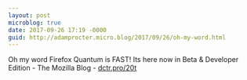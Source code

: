 ```yaml
---
layout: post
microblog: true
date: 2017-09-26 17:19 -0000
guid: http://adamprocter.micro.blog/2017/09/26/oh-my-word.html
---
```

Oh my word Firefox Quantum is FAST! Its here now in Beta & Developer Edition - The Mozilla Blog - [dctr.pro/20t](http://dctr.pro/20t)
